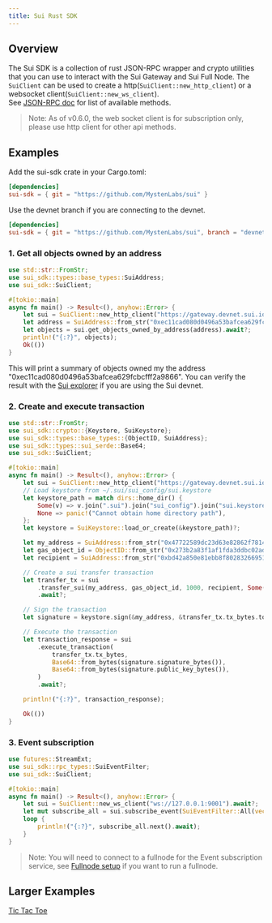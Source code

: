 ```yaml
---
title: Sui Rust SDK
---
```


## Overview
The Sui SDK is a collection of rust JSON-RPC wrapper and crypto utilities that you can use to interact with the Sui Gateway and Sui Full Node.
The `SuiClient` can be used to create a http(`SuiClient::new_http_client`) or a websocket client(`SuiClient::new_ws_client`).  
See [JSON-RPC doc](json-rpc.md#sui-json-rpc-methods) for list of available methods.

> Note: As of v0.6.0, the web socket client is for subscription only, please use http client for other api methods.

## Examples
Add the sui-sdk crate in your Cargo.toml:
```toml
[dependencies]
sui-sdk = { git = "https://github.com/MystenLabs/sui" }
```
Use the devnet branch if you are connecting to the devnet. 
```toml
[dependencies]
sui-sdk = { git = "https://github.com/MystenLabs/sui", branch = "devnet" }
```

### 1. Get all objects owned by an address
```rust
use std::str::FromStr;
use sui_sdk::types::base_types::SuiAddress;
use sui_sdk::SuiClient;

#[tokio::main]
async fn main() -> Result<(), anyhow::Error> {
    let sui = SuiClient::new_http_client("https://gateway.devnet.sui.io:443")?;
    let address = SuiAddress::from_str("0xec11cad080d0496a53bafcea629fcbcfff2a9866")?;
    let objects = sui.get_objects_owned_by_address(address).await?;
    println!("{:?}", objects);
    Ok(())
}
```
This will print a summary of objects owned my the address "0xec11cad080d0496a53bafcea629fcbcfff2a9866".
You can verify the result with the [Sui explorer](https://explorer.devnet.sui.io/) if you are using the Sui devnet.

### 2. Create and execute transaction
```rust
use std::str::FromStr;
use sui_sdk::crypto::{Keystore, SuiKeystore};
use sui_sdk::types::base_types::{ObjectID, SuiAddress};
use sui_sdk::types::sui_serde::Base64;
use sui_sdk::SuiClient;

#[tokio::main]
async fn main() -> Result<(), anyhow::Error> {
    let sui = SuiClient::new_http_client("https://gateway.devnet.sui.io:443")?;
    // Load keystore from ~/.sui/sui_config/sui.keystore
    let keystore_path = match dirs::home_dir() {
        Some(v) => v.join(".sui").join("sui_config").join("sui.keystore"),
        None => panic!("Cannot obtain home directory path"),
    };
    let keystore = SuiKeystore::load_or_create(&keystore_path)?;

    let my_address = SuiAddress::from_str("0x47722589dc23d63e82862f7814070002ffaaa465")?;
    let gas_object_id = ObjectID::from_str("0x273b2a83f1af1fda3ddbc02ad31367fcb146a814")?;
    let recipient = SuiAddress::from_str("0xbd42a850e81ebb8f80283266951d4f4f5722e301")?;

    // Create a sui transfer transaction
    let transfer_tx = sui
        .transfer_sui(my_address, gas_object_id, 1000, recipient, Some(1000))
        .await?;

    // Sign the transaction
    let signature = keystore.sign(&my_address, &transfer_tx.tx_bytes.to_vec()?)?;

    // Execute the transaction
    let transaction_response = sui
        .execute_transaction(
            transfer_tx.tx_bytes,
            Base64::from_bytes(signature.signature_bytes()),
            Base64::from_bytes(signature.public_key_bytes()),
        )
        .await?;

    println!("{:?}", transaction_response);

    Ok(())
}
```

### 3. Event subscription
```rust
use futures::StreamExt;
use sui_sdk::rpc_types::SuiEventFilter;
use sui_sdk::SuiClient;

#[tokio::main]
async fn main() -> Result<(), anyhow::Error> {
    let sui = SuiClient::new_ws_client("ws://127.0.0.1:9001").await?;
    let mut subscribe_all = sui.subscribe_event(SuiEventFilter::All(vec![])).await?;
    loop {
        println!("{:?}", subscribe_all.next().await);
    }
}
```
> Note: You will need to connect to a fullnode for the Event subscription service, see [Fullnode setup](fullnode.md#fullnode-setup) if you want to run a fullnode.


## Larger Examples
[Tic Tac Toe](../../../crates/sui-sdk/README.md)